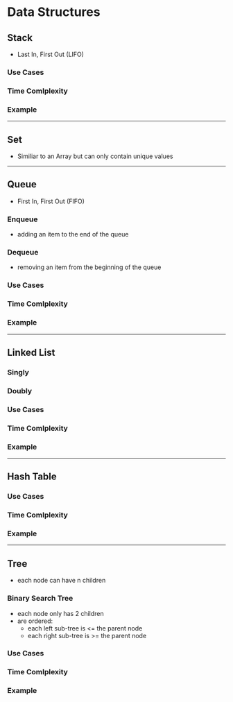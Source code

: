# Data Structures

## Stack

- Last In, First Out (LIFO)

### Use Cases

### Time Comlplexity

### Example

---

## Set

- Similiar to an Array but can only contain unique values

---

## Queue

- First In, First Out (FIFO)

### Enqueue

- adding an item to the end of the queue

### Dequeue

- removing an item from the beginning of the queue

### Use Cases

### Time Comlplexity

### Example

---

## Linked List

### Singly

### Doubly

### Use Cases

### Time Comlplexity

### Example

---

## Hash Table

### Use Cases

### Time Comlplexity

### Example

---

## Tree

- each node can have n children

### Binary Search Tree

- each node only has 2 children
- are ordered:
  - each left sub-tree is <= the parent node
  - each right sub-tree is >= the parent node

### Use Cases

### Time Comlplexity

### Example
